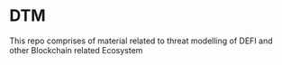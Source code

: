 # DTM
This repo comprises of material related to threat modelling of DEFI and other Blockchain related Ecosystem
